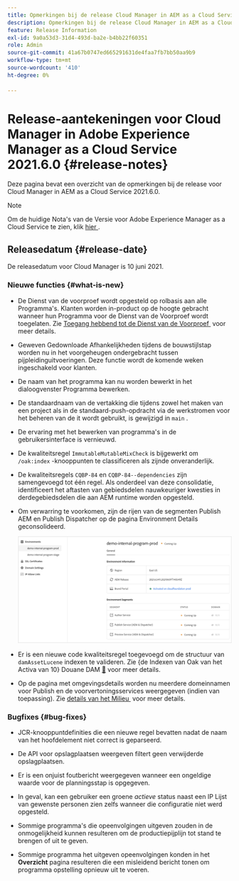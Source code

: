 ```yaml
---
title: Opmerkingen bij de release Cloud Manager in AEM as a Cloud Service 2021.6.0
description: Opmerkingen bij de release Cloud Manager in AEM as a Cloud Service 2021.5.0
feature: Release Information
exl-id: 9a0a53d3-31d4-493d-ba2e-b4bb22f60351
role: Admin
source-git-commit: 41a67b0747ed665291631de4faa7fb7bb50aa9b9
workflow-type: tm+mt
source-wordcount: '410'
ht-degree: 0%

---
```


# Release-aantekeningen voor Cloud Manager in Adobe Experience Manager as a Cloud Service 2021.6.0 {#release-notes}

Deze pagina bevat een overzicht van de opmerkingen bij de release voor Cloud Manager in AEM as a Cloud Service 2021.6.0.

>[!NOTE]
>Om de huidige Nota&#39;s van de Versie voor Adobe Experience Manager as a Cloud Service te zien, klik [&#x200B; hier &#x200B;](https://experienceleague.adobe.com/nl/docs/experience-manager-cloud-service/content/release-notes/release-notes/release-notes-current).

## Releasedatum {#release-date}

De releasedatum voor Cloud Manager is 10 juni 2021.

### Nieuwe functies {#what-is-new}

* De Dienst van de voorproef wordt opgesteld op rolbasis aan alle Programma&#39;s. Klanten worden in-product op de hoogte gebracht wanneer hun Programma voor de Dienst van de Voorproef wordt toegelaten. Zie [&#x200B; Toegang hebbend tot de Dienst van de Voorproef &#x200B;](/help/implementing/cloud-manager/manage-environments.md#access-preview-service) voor meer details.

* Geweven Gedownloade Afhankelijkheden tijdens de bouwstijlstap worden nu in het voorgeheugen ondergebracht tussen pijpleidinguitvoeringen. Deze functie wordt de komende weken ingeschakeld voor klanten.

* De naam van het programma kan nu worden bewerkt in het dialoogvenster Programma bewerken.

* De standaardnaam van de vertakking die tijdens zowel het maken van een project als in de standaard-push-opdracht via de werkstromen voor het beheren van de it wordt gebruikt, is gewijzigd in `main` .

* De ervaring met het bewerken van programma&#39;s in de gebruikersinterface is vernieuwd.

* De kwaliteitsregel `ImmutableMutableMixCheck` is bijgewerkt om `/oak:index` -knooppunten te classificeren als zijnde onveranderlijk.

* De kwaliteitsregels `CQBP-84` en `CQBP-84--dependencies` zijn samengevoegd tot één regel. Als onderdeel van deze consolidatie, identificeert het aftasten van gebiedsdelen nauwkeuriger kwesties in derdegebiedsdelen die aan AEM runtime worden opgesteld.

* Om verwarring te voorkomen, zijn de rijen van de segmenten Publish AEM en Publish Dispatcher op de pagina Environment Details geconsolideerd.

  ![&#x200B; Publish Dispatcher &#x200B;](/help/implementing/cloud-manager/release-notes/assets/aem-dispatcher.png)

* Er is een nieuwe code kwaliteitsregel toegevoegd om de structuur van `damAssetLucene` indexen te valideren. Zie {de Indexen van Oak van het Activa van 10} Douane DAM [&#128279;](/help/implementing/cloud-manager/custom-code-quality-rules.md#oakpal-damAssetLucene-sanity-check) voor meer details.

* Op de pagina met omgevingsdetails worden nu meerdere domeinnamen voor Publish en de voorvertoningsservices weergegeven (indien van toepassing). Zie [&#x200B; details van het Milieu &#x200B;](https://experienceleague.adobe.com/nl/docs/experience-manager-cloud-service/content/implementing/using-cloud-manager/manage-environments#viewing-environment) voor meer details.

### Bugfixes {#bug-fixes}

* JCR-knooppuntdefinities die een nieuwe regel bevatten nadat de naam van het hoofdelement niet correct is geparseerd.

* De API voor opslagplaatsen weergeven filtert geen verwijderde opslagplaatsen.

* Er is een onjuist foutbericht weergegeven wanneer een ongeldige waarde voor de planningsstap is opgegeven.

* In geval, kan een gebruiker een groene *actieve* status naast een IP Lijst van gewenste personen zien zelfs wanneer die configuratie niet werd opgesteld.

* Sommige programma&#39;s die opeenvolgingen uitgeven zouden in de onmogelijkheid kunnen resulteren om de productiepijplijn tot stand te brengen of uit te geven.

* Sommige programma het uitgeven opeenvolgingen konden in het **Overzicht** pagina resulteren die een misleidend bericht tonen om programma opstelling opnieuw uit te voeren.
